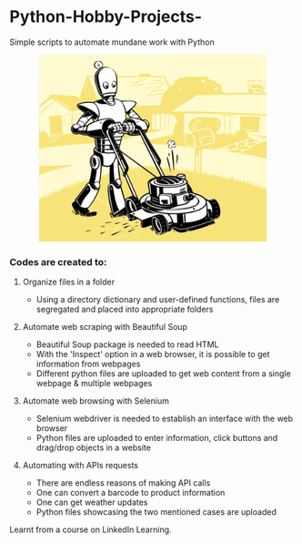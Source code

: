 # Python-Hobby-Projects-
Simple scripts to automate mundane work with Python

<p align="center">
<img src="https://github.com/Pravin93-Murugesan/Python-Hobby-Projects-/blob/master/automate_edit.png" width="400">
</p>

### Codes are created to:
1) Organize files in a folder
      * Using a directory dictionary and user-defined functions, files are segregated and placed into appropriate folders  
      
2) Automate web scraping with Beautiful Soup
      - Beautiful Soup package is needed to read HTML
      - With the 'Inspect' option in a web browser, it is possible to get information from webpages
      - Different python files are uploaded to get web content from a single webpage & multiple webpages  
3) Automate web browsing with Selenium
      - Selenium webdriver is needed to establish an interface with the web browser
      - Python files are uploaded to enter information, click buttons and drag/drop objects in a website  
4) Automating with APIs requests
      - There are endless reasons of making API calls
      - One can convert a barcode to product information
      - One can get weather updates
      - Python files showcasing the two mentioned cases are uploaded  
      
Learnt from a course on LinkedIn Learning.
